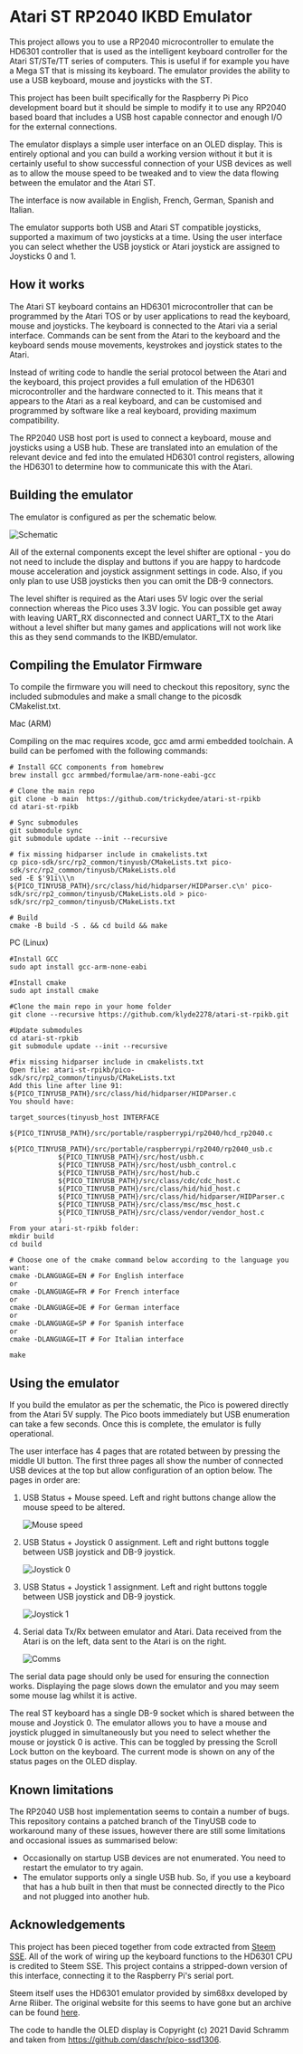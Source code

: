 # Atari ST RP2040 IKBD Emulator

This project allows you to use a RP2040 microcontroller to emulate the HD6301 controller that is used as the intelligent keyboard controller for the Atari ST/STe/TT series of computers. This is useful if for example you have a Mega ST that is missing its keyboard. The emulator provides the ability to use a USB keyboard, mouse and joysticks with the ST.

This project has been built specifically for the Raspberry Pi Pico development board but it should be simple to modify it to use any RP2040 based
board that includes a USB host capable connector and enough I/O for the external connections.

The emulator displays a simple user interface on an OLED display. This is entirely optional and you can build a working version without it but
it is certainly useful to show successful connection of your USB devices as well as to allow the mouse speed to be tweaked and to view the data
flowing between the emulator and the Atari ST.

The interface is now available in English, French, German, Spanish and Italian.

The emulator supports both USB and Atari ST compatible joysticks, supported a maximum of two joysticks at a time. Using the user interface
you can select whether the USB joystick or Atari joystick are assigned to Joysticks 0 and 1.

## How it works
The Atari ST keyboard contains an HD6301 microcontroller that can be programmed by the Atari TOS or by user applications to read the keyboard, mouse and joysticks. The keyboard is connected to the Atari via a serial interface. Commands can be sent from the Atari to the keyboard and the keyboard sends mouse movements, keystrokes and joystick states to the Atari.

Instead of writing code to handle the serial protocol between the Atari and the keyboard, this project provides a full emulation of the HD6301 microcontroller and the hardware connected to it. This means that it appears to the Atari as a real keyboard, and can be customised and programmed by software like a real keyboard, providing maximum compatibility.

The RP2040 USB host port is used to connect a keyboard, mouse and joysticks using a USB hub. These are translated into an emulation of the relevant device and fed into the emulated HD6301 control registers, allowing the HD6301 to determine how to communicate this with the Atari.

## Building the emulator
The emulator is configured as per the schematic below.

![Schematic](schematic.png)

All of the external components except the level shifter are optional - you do not need to include the display and buttons if you are happy to hardcode mouse acceleration and joystick assignment settings in code. Also, if you only plan to use USB joysticks then you can omit the DB-9 connectors.

The level shifter is required as the Atari uses 5V logic over the serial connection whereas the Pico uses 3.3V logic. You can possible get away with leaving UART_RX disconnected and connect UART_TX to the Atari without a level shifter but many games and applications will not work like this as they send commands to the IKBD/emulator.

## Compiling the Emulator Firmware

To compile the firmware you will need to checkout this repository, sync the included submodules and make a small change to the picosdk CMakelist.txt.

Mac (ARM)  

Compiling on the mac requires xcode, gcc amd armi embedded toolchain. A build can be perfomed with the following commands:

```
# Install GCC components from homebrew
brew install gcc armmbed/formulae/arm-none-eabi-gcc

# Clone the main repo
git clone -b main  https://github.com/trickydee/atari-st-rpikb
cd atari-st-rpikb

# Sync submodules
git submodule sync
git submodule update --init --recursive

# fix missing hidparser include in cmakelists.txt
cp pico-sdk/src/rp2_common/tinyusb/CMakeLists.txt pico-sdk/src/rp2_common/tinyusb/CMakeLists.old
sed -E $'91i\\\n            ${PICO_TINYUSB_PATH}/src/class/hid/hidparser/HIDParser.c\n' pico-sdk/src/rp2_common/tinyusb/CMakeLists.old > pico-sdk/src/rp2_common/tinyusb/CMakeLists.txt

# Build
cmake -B build -S . && cd build && make
```

PC (Linux)
```
#Install GCC
sudo apt install gcc-arm-none-eabi

#Install cmake
sudo apt install cmake

#Clone the main repo in your home folder
git clone --recursive https://github.com/klyde2278/atari-st-rpikb.git

#Update submodules
cd atari-st-rpkib
git submodule update --init --recursive

#fix missing hidparser include in cmakelists.txt
Open file: atari-st-rpikb/pico-sdk/src/rp2_common/tinyusb/CMakeLists.txt
Add this line after line 91:  ${PICO_TINYUSB_PATH}/src/class/hid/hidparser/HIDParser.c
You should have:

target_sources(tinyusb_host INTERFACE
            ${PICO_TINYUSB_PATH}/src/portable/raspberrypi/rp2040/hcd_rp2040.c
            ${PICO_TINYUSB_PATH}/src/portable/raspberrypi/rp2040/rp2040_usb.c
            ${PICO_TINYUSB_PATH}/src/host/usbh.c
            ${PICO_TINYUSB_PATH}/src/host/usbh_control.c
            ${PICO_TINYUSB_PATH}/src/host/hub.c
            ${PICO_TINYUSB_PATH}/src/class/cdc/cdc_host.c
            ${PICO_TINYUSB_PATH}/src/class/hid/hid_host.c
            ${PICO_TINYUSB_PATH}/src/class/hid/hidparser/HIDParser.c
            ${PICO_TINYUSB_PATH}/src/class/msc/msc_host.c
            ${PICO_TINYUSB_PATH}/src/class/vendor/vendor_host.c
            )
From your atari-st-rpikb folder:
mkdir build
cd build

# Choose one of the cmake command below according to the language you want:
cmake -DLANGUAGE=EN # For English interface
or
cmake -DLANGUAGE=FR # For French interface
or
cmake -DLANGUAGE=DE # For German interface
or
cmake -DLANGUAGE=SP # For Spanish interface
or
cmake -DLANGUAGE=IT # For Italian interface

make
```

## Using the emulator
If you build the emulator as per the schematic, the Pico is powered directly from the Atari 5V supply. The Pico boots immediately but USB enumeration can take a few seconds. Once this is complete, the emulator is fully operational.

The user interface has 4 pages that are rotated between by pressing the middle UI button. The first three pages all show the number of connected USB devices at the top but allow configuration of an option below. The pages in order are:

1. USB Status + Mouse speed. Left and right buttons change allow the mouse speed to be altered.
   
   ![Mouse speed](mouse.jpg)

2. USB Status + Joystick 0 assignment. Left and right buttons toggle between USB joystick and DB-9 joystick.
   
   ![Joystick 0](joy0.jpg)

3. USB Status + Joystick 1 assignment. Left and right buttons toggle between USB joystick and DB-9 joystick.
   
   ![Joystick 1](joy1.jpg)

4. Serial data Tx/Rx between emulator and Atari. Data received from the Atari is on the left, data sent to the Atari is on the right.
   
   ![Comms](comms.jpg)

The serial data page should only be used for ensuring the connection works. Displaying the page slows down the emulator and you may seem some mouse lag whilst it is active.

The real ST keyboard has a single DB-9 socket which is shared between the mouse and Joystick 0. The emulator allows you to have a mouse and joystick plugged in simultaneously but you need to select whether the mouse or joystick 0 is active. This can be toggled by pressing the Scroll Lock button on the keyboard. The current mode is shown on any of the status pages on the OLED display.
## Known limitations
The RP2040 USB host implementation seems to contain a number of bugs. This repository contains a patched branch of the TinyUSB code to workaround many of these issues, however there are still some limitations and occasional issues as summarised below:

* Occasionally on startup USB devices are not enumerated. You need to restart the emulator to try again.
* The emulator supports only a single USB hub. So, if you use a keyboard that has a hub built in then that must be connected directly to the Pico and not plugged into another hub.

## Acknowledgements
This project has been pieced together from code extracted from [Steem SSE](https://sourceforge.net/projects/steemsse/). All of the work of wiring up the keyboard functions to the HD6301 CPU is credited to Steem SSE. This project contains a stripped-down version of this interface, connecting it to the Raspberry Pi's serial port.

Steem itself uses the HD6301 emulator provided by sim68xx developed by Arne Riiber. The original website for this seems to have gone but an archive can be found [here](http://www.oocities.org/thetropics/harbor/8707/simulator/sim68xx/).

The code to handle the OLED display is Copyright (c) 2021 David Schramm and taken from https://github.com/daschr/pico-ssd1306.
